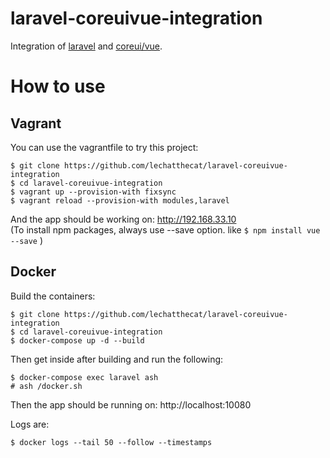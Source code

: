 # laravel-coreuivue-integration
Integration of [laravel](https://github.com/laravel/laravel) and [coreui/vue](https://github.com/coreui/coreui-vue).

# How to use
## Vagrant
You can use the vagrantfile to try this project:
```
$ git clone https://github.com/lechatthecat/laravel-coreuivue-integration
$ cd laravel-coreuivue-integration
$ vagrant up --provision-with fixsync
$ vagrant reload --provision-with modules,laravel
```
And the app should be working on: http://192.168.33.10  
(To install npm packages, always use --save option. like `$ npm install vue --save` )

## Docker
Build the containers:
```
$ git clone https://github.com/lechatthecat/laravel-coreuivue-integration
$ cd laravel-coreuivue-integration
$ docker-compose up -d --build
```

Then get inside after building and run the following:
```
$ docker-compose exec laravel ash
# ash /docker.sh
```
Then the app should be running on: http://localhost:10080

Logs are:
```
$ docker logs --tail 50 --follow --timestamps 
```
